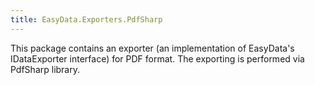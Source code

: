 ```yaml
---
title: EasyData.Exporters.PdfSharp
---
```



This package contains an exporter (an implementation of EasyData's IDataExporter interface) for PDF format.
      The exporting is performed via PdfSharp library.